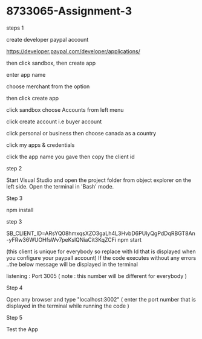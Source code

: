 # 8733065-Assignment-3

steps 1

create developer paypal account 

https://developer.paypal.com/developer/applications/

then click  sandbox,  then create app

enter app name

choose merchant from the option 

then click create app

click sandbox choose Accounts from left menu

click create account i.e buyer account

click personal or business then choose canada as a country 

click my apps & credentials 

click the app name you gave then copy the client id


step 2

Start Visual Studio and open the project folder from object explorer on the left side. 
Open the terminal in 'Bash' mode.

Step 3

npm install

step 3

 SB_CLIENT_ID=ARsYQ08hmxqsXZO3gaLh4L3HvbD6PUlyQgPdDqRBGT8An-yFRw36WUOHfsWv7peKslQNiaCit3KqZCFi npm start

(this client is unique for everybody so replace with Id that is displayed when you configure your paypall account)
 If the code executes without any errors ..the below message will be displayed in the terminal
 
 listening : Port 3005 ( note : this number will be different for everybody )
 
 Step 4
 
 Open any browser and type "localhost:3002" ( enter the port number that is displayed in the terminal while running the code )
 
 Step 5
 
 Test the App
